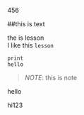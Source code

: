 456

##this is text

the is lesson<br>
I like this ``lesson``
```
print
hello
```

>_NOTE_:
>this is note


hello

hi123
                     
